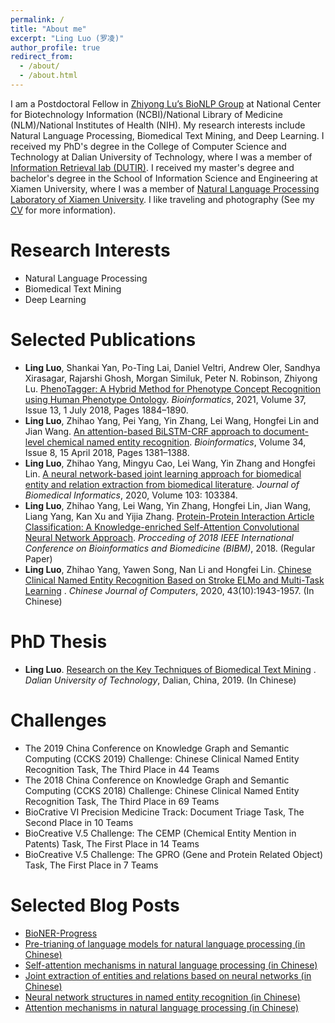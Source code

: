 ```yaml
---
permalink: /
title: "About me"
excerpt: "Ling Luo (罗凌)"
author_profile: true
redirect_from: 
  - /about/
  - /about.html
---
```


I am a Postdoctoral Fellow in [Zhiyong Lu’s BioNLP Group](https://www.ncbi.nlm.nih.gov/research/bionlp/) at National Center for Biotechnology Information (NCBI)/National Library of Medicine (NLM)/National Institutes of Health (NIH). My research interests include Natural Language Processing, Biomedical Text Mining, and Deep Learning. I received my PhD's degree in the College of Computer Science and Technology at Dalian University of Technology, where I was a member of [Information Retrieval lab (DUTIR)](http://ir.dlut.edu.cn/). I received my master's degree and bachelor's degree in the School of Information Science and Engineering at Xiamen University, where I was a member of [Natural Language Processing Laboratory of Xiamen University](http://nlp.xmu.edu.cn/). I like traveling and photography (See my [CV](http://lingluodlut.github.io/files/cv-ling-luo-github.pdf) for more information).

Research Interests
=====


- Natural Language Processing
- Biomedical Text Mining
- Deep Learning


Selected Publications
=====
- **Ling Luo**, Shankai Yan, Po-Ting Lai, Daniel Veltri, Andrew Oler, Sandhya Xirasagar, Rajarshi Ghosh, Morgan Similuk, Peter N. Robinson, Zhiyong Lu. [PhenoTagger: A Hybrid Method for Phenotype Concept Recognition using Human Phenotype Ontology](https://doi.org/10.1093/bioinformatics/btab019). *Bioinformatics*, 2021, Volume 37, Issue 13, 1 July 2018, Pages 1884–1890.
- **Ling Luo**, Zhihao Yang, Pei Yang, Yin Zhang, Lei Wang, Hongfei Lin and Jian Wang. [An attention-based BiLSTM-CRF approach to document-level chemical named entity recognition](https://doi.org/10.1093/bioinformatics/btx761). *Bioinformatics*, Volume 34, Issue 8, 15 April 2018, Pages 1381–1388.
- **Ling Luo**, Zhihao Yang, Mingyu Cao, Lei Wang, Yin Zhang and Hongfei Lin. [A neural network-based joint learning approach for biomedical entity and relation extraction from biomedical literature](https://www.sciencedirect.com/science/article/pii/S1532046420300113). *Journal of Biomedical Informatics*, 2020, Volume 103: 103384.
- **Ling Luo**, Zhihao Yang, Lei Wang, Yin Zhang, Hongfei Lin, Jian Wang, Liang Yang, Kan Xu and Yijia Zhang. [Protein-Protein Interaction Article Classification: A Knowledge-enriched Self-Attention Convolutional Neural Network Approach](https://ieeexplore.ieee.org/abstract/document/8621362). *Procceding of 2018 IEEE International Conference on Bioinformatics and Biomedicine (BIBM)*, 2018. (Regular Paper)
- **Ling Luo**, Zhihao Yang, Yawen Song, Nan Li and Hongfei Lin. [Chinese Clinical Named Entity Recognition Based on Stroke ELMo and Multi-Task Learning](http://cjc.ict.ac.cn/online/onlinepaper/ll-2020925185620.pdf) . *Chinese Journal of Computers*, 2020, 43(10):1943-1957. (In Chinese)

PhD Thesis
=====
- **Ling Luo**. [Research on the Key Techniques of Biomedical Text Mining](http://doi.org/10.26991/d.cnki.gdllu.2019.003577) . *Dalian University of Technology*, Dalian, China, 2019. (In Chinese)

Challenges
=====
- The 2019 China Conference on Knowledge Graph and Semantic Computing (CCKS 2019) Challenge: Chinese Clinical Named Entity Recognition Task, The Third Place in 44 Teams
- The 2018 China Conference on Knowledge Graph and Semantic Computing (CCKS 2018) Challenge: Chinese Clinical Named Entity Recognition Task, The Third Place in 69 Teams
- BioCrative VI Precision Medicine Track: Document Triage Task, The Second Place in 10 Teams
- BioCreative V.5 Challenge: The CEMP (Chemical Entity Mention in Patents) Task, The First Place in 14 Teams
- BioCreative V.5 Challenge: The GPRO (Gene and Protein Related Object) Task, The First Place in 7 Teams

Selected Blog Posts
=====

- [BioNER-Progress](https://github.com/lingluodlut/BioNER-Progress)
- [Pre-trianing of language models for natural language processing (in Chinese)](https://www.cnblogs.com/robert-dlut/p/9824346.html)
- [Self-attention mechanisms in natural language processing (in Chinese)](https://www.cnblogs.com/robert-dlut/p/8638283.html)
- [Joint extraction of entities and relations based on neural networks (in Chinese)](http://www.cnblogs.com/robert-dlut/p/7710735.html)
- [Neural network structures in named entity recognition (in Chinese)](http://www.cnblogs.com/robert-dlut/)
- [Attention mechanisms in natural language processing (in Chinese)](http://www.cnblogs.com/robert-dlut/p/5952032.html)

